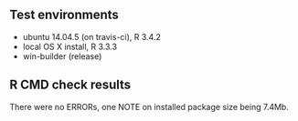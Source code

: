 ## Test environments

* ubuntu 14.04.5 (on travis-ci), R 3.4.2
* local OS X install, R 3.3.3
* win-builder (release)

## R CMD check results

There were no ERRORs, one NOTE on installed package size being 7.4Mb.
